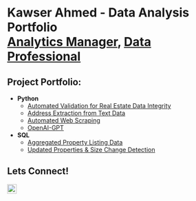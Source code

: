 <h1>Kawser Ahmed - Data Analysis Portfolio <br/><a href="https://github.com/kawahm123">Analytics Manager</a>, <a href="https://www.linkedin.com/in/kawahm123/">Data Professional</a>

<h2>Project Portfolio:</h2>

- <b>Python</b>
  - [Automated Validation for Real Estate Data Integrity](https://github.com/kawahm123/Automated-Validation-for-Real-Estate-Data-Integrity)
  - [Address Extraction from Text Data](https://github.com/kawahm123/Address-Extraction-from-Text-Data)
  - [Automated Web Scraping](https://github.com/kawahm123/Automated-Web-Scraping-and-Categorization)
  - [OpenAI-GPT](https://github.com/kawahm123/OpenAI-GPT)
- <b>SQL</b>
  - [Aggregated Property Listing Data](https://github.com/kawahm123/Aggregated-Property-Listing-Data)
  - [Updated Properties & Size Change Detection](https://github.com/kawahm123/Updated-Properties-and-Size-Change-Detection)

<h2>Lets Connect!</h2>

[<img align="left" alt="KawserAhmed | LinkedIn" width="22px" src="https://cdn.jsdelivr.net/npm/simple-icons@v3/icons/linkedin.svg" />][linkedin]

[linkedin]: https://linkedin.com/in/kawahm123

<!--
**joshmadakor1/joshmadakor1** is a ✨ _special_ ✨ repository because its `README.md` (this file) appears on your GitHub profile.

Here are some ideas to get you started:

- 🔭 I’m currently working on ...
- 🌱 I’m currently learning ...
- 👯 I’m looking to collaborate on ...
- 🤔 I’m looking for help with ...
- 💬 Ask me about ...
- 📫 How to reach me: ...
- 😄 Pronouns: ...
- ⚡ Fun fact: ...
-->
